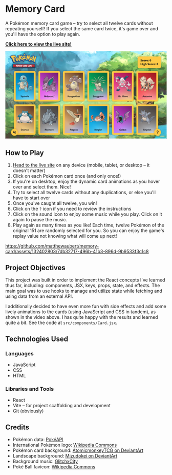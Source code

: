 # Memory Card

A Pokémon memory card game – try to select all twelve cards without repeating yourself! If you select the same card twice, it's game over and you'll have the option to play again.

**[Click here to view the live site!](https://memory-card-ma.pages.dev/)**

[![screenshot of home page](docs/images/homepage.png)](https://memory-card-ma.pages.dev/ "home page")

## How to Play

1. [Head to the live site](https://memory-card-ma.pages.dev/) on any device (mobile, tablet, or desktop – it doesn't matter)
1. Click on each Pokémon card once (and only once!)
1. If you're on desktop, enjoy the dynamic card animations as you hover over and select them. Nice!
1. Try to select all twelve cards without any duplications, or else you'll have to start over
1. Once you've caught all twelve, you win!
1. Click on the `?` icon if you need to review the instructions
1. Click on the sound icon to enjoy some music while you play. Click on it again to pause the music.
1. Play again as many times as you like! Each time, twelve Pokémon of the original 151 are randomly selected for you. So you can enjoy the game's replay value not knowing what will come up next!

https://github.com/matthewaubert/memory-card/assets/132402803/7db32717-496b-41b3-896d-9b9533f3c1c8

## Project Objectives

This project was built in order to implement the React concepts I've learned thus far, including: components, JSX, keys, props, state, and effects. The main goal was to use hooks to manage and utilize state while fetching and using data from an external API.

I additionally decided to have even more fun with side effects and add some lively animations to the cards (using JavaScript and CSS in tandem), as shown in the video above. I has quite happy with the results and learned quite a bit. See the code at `src/components/Card.jsx`.

## Technologies Used

### Languages
- JavaScript
- CSS
- HTML

### Libraries and Tools
- React
- Vite – for project scaffolding and development
- Git (obviously)

## Credits

- Pokémon data: [PokéAPI](https://pokeapi.co/)
- International Pokémon logo: [Wikipedia Commons](https://en.m.wikipedia.org/wiki/File:International_Pok%C3%A9mon_logo.svg)
- Pokémon card background: [AtomicmonkeyTCG on DeviantArt](https://www.deviantart.com/atomicmonkeytcg/art/Pokemon-Card-Backside-in-High-Resolution-633406210)
- Landscape background: [Mizudokei on DeviantArt](https://www.deviantart.com/mizudokei/art/Twitch-Plays-Pokemon-440694759)
- Background music: [GlitchxCity](https://www.youtube.com/watch?v=m1vtEX64gmE&ab_channel=GlitchxCity)
- Poké Ball favicon: [Wikipedia Commons](https://en.m.wikipedia.org/wiki/File:Pok%C3%A9_Ball_icon.svg)
